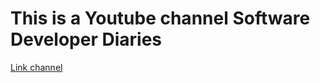 # This is a Youtube channel Software Developer Diaries

[Link channel](https://www.youtube.com/@SoftwareDeveloperDiaries/playlists)
